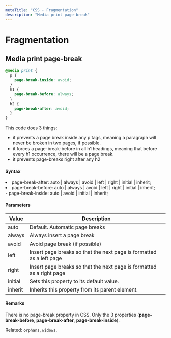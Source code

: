 ```yaml
---
metaTitle: "CSS - Fragmentation"
description: "Media print page-break"
---
```


# Fragmentation

## Media print page-break

```css
@media print {
  p {
    page-break-inside: avoid;
  }
  h1 {
    page-break-before: always;
  }
  h2 {
    page-break-after: avoid;
  }
}
```

This code does 3 things:

- it prevents a page break inside any p tags, meaning a paragraph will never be broken in two pages, if possible.
- it forces a page-break-before in all h1 headings, meaning that before every h1 occurrence, there will be a page break.
- it prevents page-breaks right after any h2

#### Syntax

<li>page-break-after: auto | always | avoid | left | right | initial |
inherit;</li>
<li>page-break-before: auto | always | avoid | left | right | initial |
inherit;</li>
- page-break-inside: auto | avoid | initial | inherit;

#### Parameters

| Value   | Description                                                           |
| ------- | --------------------------------------------------------------------- |
| auto    | Default. Automatic page breaks                                        |
| always  | Always insert a page break                                            |
| avoid   | Avoid page break (if possible)                                        |
| left    | Insert page breaks so that the next page is formatted as a left page  |
| right   | Insert page breaks so that the next page is formatted as a right page |
| initial | Sets this property to its default value.                              |
| inherit | Inherits this property from its parent element.                       |

#### Remarks

There is no page-break property in CSS. Only the 3 properties (**page-break-before**, **page-break-after**, **page-break-inside**).

Related: `orphans`, `widows`.
